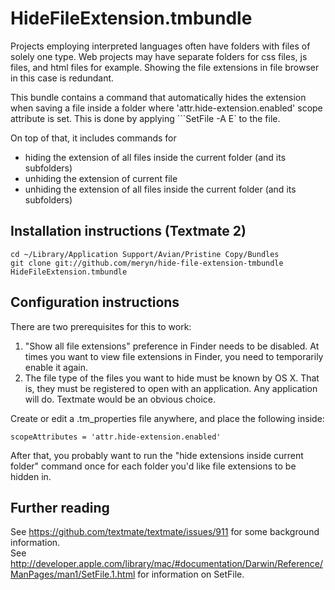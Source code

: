 # HideFileExtension.tmbundle

Projects employing interpreted languages often have folders with files of solely one type. Web projects may have separate folders for css files, js files, and html files for example. Showing the file extensions in file browser in this case is redundant.

This bundle contains a command that automatically hides the extension when saving a file inside a folder where 'attr.hide-extension.enabled' scope attribute is set. This is done by applying ```SetFile -A E` to the file. 

On top of that, it includes commands for 

* hiding the extension of all files inside the current folder (and its subfolders)
* unhiding the extension of current file
* unhiding the extension of all files inside the current folder (and its subfolders)

## Installation instructions (Textmate 2)

    cd ~/Library/Application Support/Avian/Pristine Copy/Bundles
    git clone git://github.com/meryn/hide-file-extension-tmbundle HideFileExtension.tmbundle

## Configuration instructions

There are two prerequisites for this to work:

1. "Show all file extensions" preference in Finder needs to be disabled. At times you want to view file extensions in Finder, you need to temporarily enable it again.
2. The file type of the files you want to hide must be known by OS X. That is, they must be registered to open with an application. Any application will do. Textmate would be an obvious choice.

Create or edit a .tm_properties file anywhere, and place the following inside:

    scopeAttributes = 'attr.hide-extension.enabled'

After that, you probably want to run the "hide extensions inside current folder" command once for each folder you'd like file extensions to be hidden in.

## Further reading

See https://github.com/textmate/textmate/issues/911 for some background information.  
See http://developer.apple.com/library/mac/#documentation/Darwin/Reference/ManPages/man1/SetFile.1.html for information on SetFile.